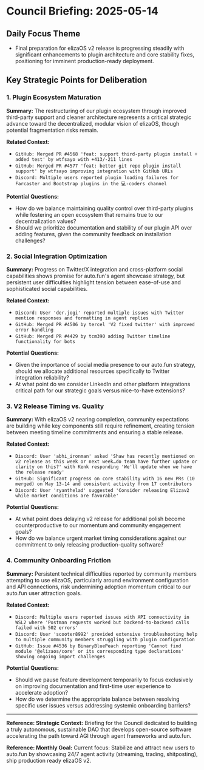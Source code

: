 # Council Briefing: 2025-05-14

## Daily Focus Theme

- Final preparation for elizaOS v2 release is progressing steadily with significant enhancements to plugin architecture and core stability fixes, positioning for imminent production-ready deployment.

## Key Strategic Points for Deliberation

### 1. Plugin Ecosystem Maturation

**Summary:** The restructuring of our plugin ecosystem through improved third-party support and cleaner architecture represents a critical strategic advance toward the decentralized, modular vision of elizaOS, though potential fragmentation risks remain.

**Related Context:**
- `GitHub: Merged PR #4568 'feat: support third-party plugin install + added test' by wtfsayo with +413/-211 lines`
- `GitHub: Merged PR #4577 'feat: better git repo plugin install support' by wtfsayo improving integration with GitHub URLs`
- `Discord: Multiple users reported plugin loading failures for Farcaster and Bootstrap plugins in the 💻-coders channel`

**Potential Questions:**
- How do we balance maintaining quality control over third-party plugins while fostering an open ecosystem that remains true to our decentralization values?
- Should we prioritize documentation and stability of our plugin API over adding features, given the community feedback on installation challenges?

### 2. Social Integration Optimization

**Summary:** Progress on Twitter/X integration and cross-platform social capabilities shows promise for auto.fun's agent showcase strategy, but persistent user difficulties highlight tension between ease-of-use and sophisticated social capabilities.

**Related Context:**
- `Discord: User 'der.jogi' reported multiple issues with Twitter mention responses and formatting in agent replies`
- `GitHub: Merged PR #4506 by tercel 'V2 fixed twitter' with improved error handling`
- `GitHub: Merged PR #4429 by tcm390 adding Twitter timeline functionality for bots`

**Potential Questions:**
- Given the importance of social media presence to our auto.fun strategy, should we allocate additional resources specifically to Twitter integration reliability?
- At what point do we consider LinkedIn and other platform integrations critical path for our strategic goals versus nice-to-have extensions?

### 3. V2 Release Timing vs. Quality

**Summary:** With elizaOS v2 nearing completion, community expectations are building while key components still require refinement, creating tension between meeting timeline commitments and ensuring a stable release.

**Related Context:**
- `Discord: User 'abhi_ironman' asked 'Shaw has recently mentioned on v2 release as this week or next week…do team have further update or clarity on this?' with Kenk responding 'We'll update when we have the release ready'`
- `GitHub: Significant progress on core stability with 16 new PRs (10 merged) on May 13-14 and consistent activity from 17 contributors`
- `Discord: User 'ryanthelad' suggested 'Consider releasing Elizav2 while market conditions are favorable'`

**Potential Questions:**
- At what point does delaying v2 release for additional polish become counterproductive to our momentum and community engagement goals?
- How do we balance urgent market timing considerations against our commitment to only releasing production-quality software?

### 4. Community Onboarding Friction

**Summary:** Persistent technical difficulties reported by community members attempting to use elizaOS, particularly around environment configuration and API connections, risk undermining adoption momentum critical to our auto.fun user attraction goals.

**Related Context:**
- `Discord: Multiple users reported issues with API connectivity in WSL2 where 'Postman requests worked but backend-to-backend calls failed with 502 errors'`
- `Discord: User 'scooter8992' provided extensive troubleshooting help to multiple community members struggling with plugin configuration`
- `GitHub: Issue #4536 by BinaryBluePeach reporting 'Cannot find module '@elizaos/core' or its corresponding type declarations' showing ongoing import challenges`

**Potential Questions:**
- Should we pause feature development temporarily to focus exclusively on improving documentation and first-time user experience to accelerate adoption?
- How do we determine the appropriate balance between resolving specific user issues versus addressing systemic onboarding barriers?

---
**Reference: Strategic Context:** Briefing for the Council dedicated to building a truly autonomous, sustainable DAO that develops open-source software accelerating the path toward AGI through agent frameworks and auto.fun.

**Reference: Monthly Goal:** Current focus: Stabilize and attract new users to auto.fun by showcasing 24/7 agent activity (streaming, trading, shitposting), ship production ready elizaOS v2.
